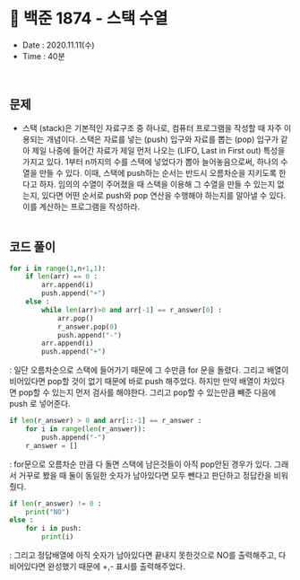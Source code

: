 # 🎯 백준 1874 - 스택 수열
- Date : 2020.11.11(수)
- Time : 40분
<br>

## 문제

- 스택 (stack)은 기본적인 자료구조 중 하나로, 컴퓨터 프로그램을 작성할 때 자주 이용되는 개념이다. 스택은 자료를 넣는 (push) 입구와 자료를 뽑는 (pop) 입구가 같아 제일 나중에 들어간 자료가 제일 먼저 나오는 (LIFO, Last in First out) 특성을 가지고 있다.
1부터 n까지의 수를 스택에 넣었다가 뽑아 늘어놓음으로써, 하나의 수열을 만들 수 있다. 이때, 스택에 push하는 순서는 반드시 오름차순을 지키도록 한다고 하자. 임의의 수열이 주어졌을 때 스택을 이용해 그 수열을 만들 수 있는지 없는지, 있다면 어떤 순서로 push와 pop 연산을 수행해야 하는지를 알아낼 수 있다. 이를 계산하는 프로그램을 작성하라.
<br><br>

## 코드 풀이

```python
for i in range(1,n+1,1):
    if len(arr) == 0 :
        arr.append(i)
        push.append("+")
    else :
        while len(arr)>0 and arr[-1] == r_answer[0] :
            arr.pop()
            r_answer.pop(0)
            push.append("-")
        arr.append(i)
        push.append("+")
```
: 일단 오름차순으로 스택에 들어가기 때문에 그 수만큼 for 문을 돌렸다. 그리고 배열이 비어있다면 pop할 것이 없기 때문에 바로 push 해주었다. 하지만 만약 배열이 차있다면 pop할 수 있는지 먼저 검사를 해야한다. 그리고 pop할 수 있는만큼 빼준 다음에 push 로 넣어준다.

```python
if len(r_answer) > 0 and arr[::-1] == r_answer :
    for i in range(len(r_answer)):
        push.append("-")
    r_answer = []
```
: for문으로 오름차순 만큼 다 돌면 스택에 남은것들이 아직 pop안된 경우가 있다. 그래서 거꾸로 봤을 때 둘이 동일한 숫자가 남아있다면 모두 뺀다고 판단하고 정답칸을 비워줬다.

```python
if len(r_answer) != 0 :
    print("NO")
else :
    for i in push:
        print(i)
```
: 그리고 정답배열에 아직 숫자가 남아있다면 끝내지 못한것으로 NO를 출력해주고, 다 비어있다면 완성했기 때문에 +,- 표시를 출력해주었다. 